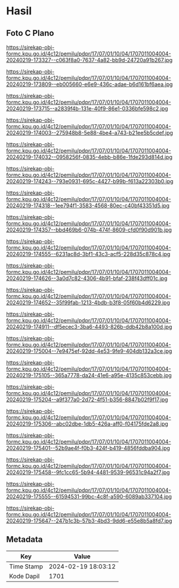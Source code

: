 # Hasil

## Foto C Plano

https://sirekap-obj-formc.kpu.go.id/4c12/pemilu/pdpr/17/07/01/10/04/1707011004004-20240219-173327--c063f8a0-7637-4a82-bb9d-24720a91b267.jpg

https://sirekap-obj-formc.kpu.go.id/4c12/pemilu/pdpr/17/07/01/10/04/1707011004004-20240219-173809--eb005660-e6e9-436c-adae-b6d161bf6aea.jpg

https://sirekap-obj-formc.kpu.go.id/4c12/pemilu/pdpr/17/07/01/10/04/1707011004004-20240219-173715--a2839f4b-131e-40f9-86e1-0336bfe598c2.jpg

https://sirekap-obj-formc.kpu.go.id/4c12/pemilu/pdpr/17/07/01/10/04/1707011004004-20240219-174003--275948b8-5e88-4be4-a743-b21ee5b5cdef.jpg

https://sirekap-obj-formc.kpu.go.id/4c12/pemilu/pdpr/17/07/01/10/04/1707011004004-20240219-174032--0958256f-0835-4ebb-b86e-1fde293d814d.jpg

https://sirekap-obj-formc.kpu.go.id/4c12/pemilu/pdpr/17/07/01/10/04/1707011004004-20240219-174243--793e0931-695c-4427-b99b-f613a22303b0.jpg

https://sirekap-obj-formc.kpu.go.id/4c12/pemilu/pdpr/17/07/01/10/04/1707011004004-20240219-174318--1ee794f1-3583-4568-80ec-c40bf43351d5.jpg

https://sirekap-obj-formc.kpu.go.id/4c12/pemilu/pdpr/17/07/01/10/04/1707011004004-20240219-174357--bbd469b6-074b-474f-8609-cfd0f90d901b.jpg

https://sirekap-obj-formc.kpu.go.id/4c12/pemilu/pdpr/17/07/01/10/04/1707011004004-20240219-174555--6231ac8d-3bf1-43c3-acf5-228d35c878c4.jpg

https://sirekap-obj-formc.kpu.go.id/4c12/pemilu/pdpr/17/07/01/10/04/1707011004004-20240219-174626--3a0d7c82-4306-4b91-bfaf-238f43dff01c.jpg

https://sirekap-obj-formc.kpu.go.id/4c12/pemilu/pdpr/17/07/01/10/04/1707011004004-20240219-174652--35f99fab-1213-4bdb-b3f8-05f60b4d6229.jpg

https://sirekap-obj-formc.kpu.go.id/4c12/pemilu/pdpr/17/07/01/10/04/1707011004004-20240219-174911--df5ecec3-3ba6-4493-826b-ddb42b8a100d.jpg

https://sirekap-obj-formc.kpu.go.id/4c12/pemilu/pdpr/17/07/01/10/04/1707011004004-20240219-175004--7e9475ef-92dd-4e53-9fe9-404db132a3ce.jpg

https://sirekap-obj-formc.kpu.go.id/4c12/pemilu/pdpr/17/07/01/10/04/1707011004004-20240219-175105--365a7778-da24-41e6-a95e-4135c853cebb.jpg

https://sirekap-obj-formc.kpu.go.id/4c12/pemilu/pdpr/17/07/01/10/04/1707011004004-20240219-175204--a9f377a0-2d72-4f51-b356-8847b02f9f17.jpg

https://sirekap-obj-formc.kpu.go.id/4c12/pemilu/pdpr/17/07/01/10/04/1707011004004-20240219-175306--abc02dbe-1db5-426a-aff0-f04175fde2a8.jpg

https://sirekap-obj-formc.kpu.go.id/4c12/pemilu/pdpr/17/07/01/10/04/1707011004004-20240219-175401--52b9ae4f-f0b3-424f-b419-4856fddba904.jpg

https://sirekap-obj-formc.kpu.go.id/4c12/pemilu/pdpr/17/07/01/10/04/1707011004004-20240219-175458--9fc1cc65-5b94-4481-9539-96531c94a2f7.jpg

https://sirekap-obj-formc.kpu.go.id/4c12/pemilu/pdpr/17/07/01/10/04/1707011004004-20240219-175555--61594531-99bc-4c8f-a590-6089ab337104.jpg

https://sirekap-obj-formc.kpu.go.id/4c12/pemilu/pdpr/17/07/01/10/04/1707011004004-20240219-175647--247b1c3b-57b3-4bd3-9dd6-e55e8b5a8fd7.jpg


## Metadata

| Key        | Value               |
| ---------- | ------------------- |
| Time Stamp | 2024-02-19 18:03:12 |
| Kode Dapil | 1701                |



